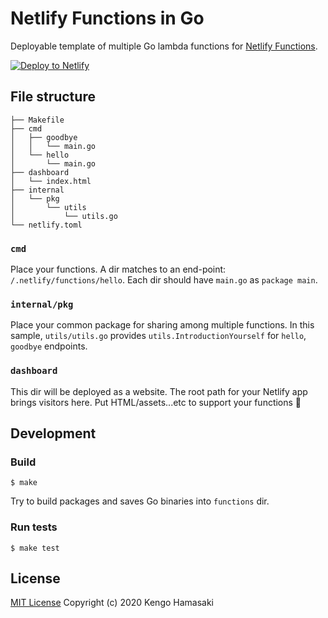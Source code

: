 # Netlify Functions in Go

Deployable template of multiple Go lambda functions for [Netlify Functions](https://www.netlify.com/products/functions/).

[![Deploy to Netlify](https://www.netlify.com/img/deploy/button.svg)](https://app.netlify.com/start/deploy?repository=https://github.com/hmsk/netlify-functions-in-go)

## File structure

```
├── Makefile
├── cmd
│   ├── goodbye
│   │   └── main.go
│   └── hello
│       └── main.go
├── dashboard
│   └── index.html
├── internal
│   └── pkg
│       └── utils
│           └── utils.go
└── netlify.toml
```

### `cmd`

Place your functions. A dir matches to an end-point: `/.netlify/functions/hello`.
Each dir should have `main.go` as `package main`.

### `internal/pkg`

Place your common package for sharing among multiple functions.
In this sample, `utils/utils.go` provides `utils.IntroductionYourself` for `hello`, `goodbye` endpoints.

### `dashboard`

This dir will be deployed as a website. The root path for your Netlify app brings visitors here.
Put HTML/assets...etc to support your functions 💪

## Development

### Build

```
$ make
```

Try to build packages and saves Go binaries into `functions` dir.

### Run tests

```
$ make test
```

## License

[MIT License](LICENSE) Copyright (c) 2020 Kengo Hamasaki
